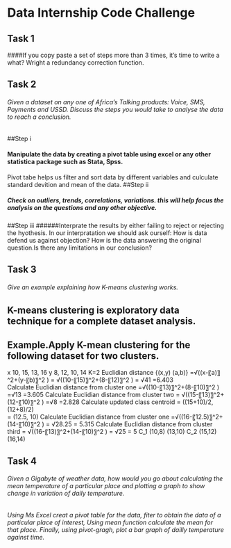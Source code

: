 # Data Internship Code Challenge

## Task 1
####If you copy paste a set of steps more than 3 times, it’s time to write a what?
Wright a redundancy correction function.

## Task 2
###### Given a dataset on any one of Africa’s Talking products: Voice, SMS, Payments and USSD. Discuss the steps you would take to analyse the data to reach a conclusion.
##Step i
#### Manipulate the data by creating a pivot table using excel or any other statistica package such as Stata, Spss.
Pivot tabe helps us filter and sort data by different variables and culculate standard devition and mean of the data.
##Step ii
##### Check on outliers, trends, correlations, variations. this will help focus the analysis on the questions and any other objective.
##Step iii
######Interprate the results by either failing to reject or rejecting the hyothesis. In our interpratation we should ask ourself: How is data defend us against objection? How is the data answering the original question.Is there any limitations in our conclusion?


## Task 3
###### Give an example explaining how K-means clustering works.
## K-means clustering is exploratory data technique for a complete dataset analysis.
## Example.Apply K-mean clustering for the following dataset for two clusters.
x 10, 15, 13, 16
y 8, 12, 10, 14
K=2 
Euclidian distance  {(x,y) (a,b)} =√((x-〖a)〗^2+(y-〖b)〗^2 )
= √((10-〖15)〗^2+(8-〖12)〗^2 )
 =  √41
 =6.403                                                                        
Calculate Euclidian distance from cluster one =√((10-〖13)〗^2+(8-〖10)〗^2 )
=√13
=3.605
Calculate Euclidian distance from cluster two = √((15-〖13)〗^2+(12-〖10)〗^2 )
 =√8
=2.828
Calculate updated class centroid = ((15+10)/2,(12+8)/2)  
= (12.5, 10)
Calculate Euclidian distance from cluster one =√((16-〖12.5)〗^2+(14-〖10)〗^2 )
= √28.25
= 5.315
Calculate Euclidian distance from cluster third = √((16-〖13)〗^2+(14-〖10)〗^2 )
= √25
= 5
C_1    (10,8) (13,10)
C_2   (15,12) (16,14)



## Task 4
###### Given a Gigabyte of weather data, how would you go about calculating the mean temperature of a particular place and plotting a graph to show change in variation of daily temperature.
###### Using Ms Excel creat a pivot table for the data, fiter to obtain the data of a particular place of interest, Using mean function calculate the mean for that place. Finally, using pivot-gragh, plot a bar graph of dailly temperature against time.


